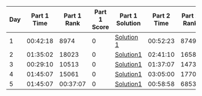 | Day | Part 1 Time | Part 1 Rank | Part 1 Score | Part 1 Solution                                                                                 | Part 2 Time | Part 2 Rank | Part 2 Score | Part 2 Solution                                                                                 |
|-----|-------------|-------------|--------------|--------------------------------------------------------------------------------------------------|-------------|-------------|--------------|--------------------------------------------------------------------------------------------------|
|  1  | 00:42:18    | 8974        | 0            | [Solution 1](https://github.com/carmenne/advent_of_code_2024/blob/main/advent1_1.py)             | 00:52:23    | 8749        | 0            | [Solution 2](https://github.com/carmenne/advent_of_code_2024/blob/main/advent1_2.py)             |
|2|01:35:02|18023|0|[Solution1](https://github.com/carmenne/advent_of_code_2024/blob/main/advent2_1.py)|02:41:10|16586|0|[Solution2](https://github.com/carmenne/advent_of_code_2024/blob/main/advent2_2.py)|
|3|00:29:10|10513|0|[Solution1](https://github.com/carmenne/advent_of_code_2024/blob/main/advent3_1.py)|01:37:07|14736|0|[Solution2](https://github.com/carmenne/advent_of_code_2024/blob/main/advent3_2.py)|
|4|01:45:07|15061|0|[Solution1](https://github.com/carmenne/advent_of_code_2024/blob/main/advent4_1.py)|03:05:00|17708|0|[Solution2](https://github.com/carmenne/advent_of_code_2024/blob/main/advent4_2.py)|
|5|01:45:07|00:37:07|0|[Solution1](https://github.com/carmenne/advent_of_code_2024/blob/main/advent5_1.py)|00:58:58|6853|0|[Solution2](https://github.com/carmenne/advent_of_code_2024/blob/main/advent5_2.py)|
